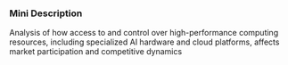 ### Mini Description

Analysis of how access to and control over high-performance computing resources, including specialized AI hardware and cloud platforms, affects market participation and competitive dynamics
